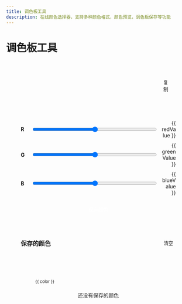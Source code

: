 ```yaml
---
title: 调色板工具
description: 在线颜色选择器，支持多种颜色格式，颜色预览，调色板保存等功能
---
```


<script setup>
import { ref, onMounted } from 'vue'

const currentColor = ref('#3451b2')
const savedColors = ref([])
const toastVisible = ref(false)
const toastMessage = ref('')

// RGB 滑块值
const redValue = ref(52)
const greenValue = ref(81)
const blueValue = ref(178)

// 从 localStorage 加载保存的颜色
onMounted(() => {
  const saved = localStorage.getItem('savedColors')
  if (saved) {
    try {
      savedColors.value = JSON.parse(saved)
    } catch (e) {
      savedColors.value = []
    }
  }
})

// 更新 RGB 值
const updateRGBFromHex = (hex) => {
  const r = parseInt(hex.slice(1, 3), 16)
  const g = parseInt(hex.slice(3, 5), 16)
  const b = parseInt(hex.slice(5, 7), 16)
  redValue.value = r
  greenValue.value = g
  blueValue.value = b
}

// 从 RGB 更新十六进制
const updateHexFromRGB = () => {
  const r = redValue.value.toString(16).padStart(2, '0')
  const g = greenValue.value.toString(16).padStart(2, '0')
  const b = blueValue.value.toString(16).padStart(2, '0')
  currentColor.value = `#${r}${g}${b}`.toUpperCase()
}

// 监听 RGB 值变化
const handleRGBChange = () => {
  updateHexFromRGB()
}

// 监听十六进制值变化
const handleHexChange = (event) => {
  const hex = event.target.value
  if (/^#[0-9A-Fa-f]{6}$/.test(hex)) {
    currentColor.value = hex.toUpperCase()
    updateRGBFromHex(hex)
  }
}

// 显示提示消息
const displayToast = (message) => {
  toastMessage.value = message
  toastVisible.value = true
  setTimeout(() => {
    toastVisible.value = false
  }, 2000)
}

// 保存颜色
const saveColor = () => {
  if (savedColors.value.length >= 20) {
    savedColors.value.pop()
  }
  savedColors.value.unshift(currentColor.value)
  localStorage.setItem('savedColors', JSON.stringify(savedColors.value))
  displayToast('颜色已保存')
}

// 复制颜色值
const copyColor = async (color) => {
  try {
    await navigator.clipboard.writeText(color)
    displayToast('已复制到剪贴板')
  } catch (e) {
    displayToast('复制失败')
  }
}

// 删除保存的颜色
const removeColor = (index) => {
  savedColors.value.splice(index, 1)
  localStorage.setItem('savedColors', JSON.stringify(savedColors.value))
}

// 清空保存的颜色
const clearSavedColors = () => {
  if (confirm('确定要清空所有保存的颜色吗？')) {
    savedColors.value = []
    localStorage.setItem('savedColors', '[]')
  }
}
</script>

# 调色板工具

<div class="tool-container">
  <div class="color-picker">
    <div class="preview-section">
      <div 
        class="color-preview" 
        :style="{ backgroundColor: currentColor }"
      ></div>
      <div class="color-value">
        <input 
          type="text" 
          :value="currentColor"
          @input="handleHexChange"
          maxlength="7"
          pattern="#[0-9A-Fa-f]{6}"
        >
        <button @click="copyColor(currentColor)">复制</button>
      </div>
    </div>
    <div class="sliders-section">
      <div class="slider-group">
        <label>R</label>
        <input 
          type="range" 
          v-model.number="redValue"
          @input="handleRGBChange"
          min="0" 
          max="255"
        >
        <span>{{ redValue }}</span>
      </div>
      <div class="slider-group">
        <label>G</label>
        <input 
          type="range" 
          v-model.number="greenValue"
          @input="handleRGBChange"
          min="0" 
          max="255"
        >
        <span>{{ greenValue }}</span>
      </div>
      <div class="slider-group">
        <label>B</label>
        <input 
          type="range" 
          v-model.number="blueValue"
          @input="handleRGBChange"
          min="0" 
          max="255"
        >
        <span>{{ blueValue }}</span>
      </div>
    </div>
    <button class="save-button" @click="saveColor">保存颜色</button>
  </div>

  <div class="saved-colors">
    <div class="saved-header">
      <h3>保存的颜色</h3>
      <button 
        v-if="savedColors.length" 
        @click="clearSavedColors"
        class="clear-button"
      >
        清空
      </button>
    </div>
    <div class="color-grid" v-if="savedColors.length">
      <div 
        v-for="(color, index) in savedColors" 
        :key="index"
        class="saved-color"
      >
        <div 
          class="color-box" 
          :style="{ backgroundColor: color }"
          @click="copyColor(color)"
        ></div>
        <span class="color-code">{{ color }}</span>
        <button 
          class="remove-button"
          @click="removeColor(index)"
        >
          ×
        </button>
      </div>
    </div>
    <div v-else class="empty-message">
      还没有保存的颜色
    </div>
  </div>

  <div 
    class="toast" 
    :class="{ show: toastVisible }"
  >
    {{ toastMessage }}
  </div>
</div>

<style scoped>
.tool-container {
  max-width: 800px;
  margin: 0 auto;
  padding: 20px;
}

.color-picker {
  background: var(--vp-c-bg-soft);
  border-radius: 8px;
  padding: 20px;
  margin-bottom: 20px;
}

.preview-section {
  display: flex;
  gap: 20px;
  margin-bottom: 20px;
}

.color-preview {
  width: 100px;
  height: 100px;
  border-radius: 8px;
  border: 1px solid var(--vp-c-divider);
}

.color-value {
  flex: 1;
  display: flex;
  gap: 10px;
  align-items: flex-start;
}

.color-value input {
  flex: 1;
  padding: 8px 12px;
  border: 1px solid var(--vp-c-divider);
  border-radius: 4px;
  font-family: var(--vp-font-family-mono);
  background: var(--vp-c-bg);
  color: var(--vp-c-text-1);
}

.sliders-section {
  margin-bottom: 20px;
}

.slider-group {
  display: flex;
  align-items: center;
  gap: 10px;
  margin-bottom: 10px;
}

.slider-group label {
  width: 20px;
  font-weight: bold;
}

.slider-group input[type="range"] {
  flex: 1;
}

.slider-group span {
  width: 40px;
  text-align: right;
  font-family: var(--vp-font-family-mono);
}

button {
  padding: 8px 16px;
  border: 1px solid var(--vp-c-divider);
  border-radius: 4px;
  background: var(--vp-c-bg);
  color: var(--vp-c-text-2);
  cursor: pointer;
  transition: all 0.2s;
}

button:hover {
  background: var(--vp-c-brand);
  color: white;
  border-color: var(--vp-c-brand);
}

.save-button {
  width: 100%;
  background: var(--vp-c-brand);
  color: white;
  border-color: var(--vp-c-brand);
}

.saved-colors {
  background: var(--vp-c-bg-soft);
  border-radius: 8px;
  padding: 20px;
}

.saved-header {
  display: flex;
  justify-content: space-between;
  align-items: center;
  margin-bottom: 20px;
}

.saved-header h3 {
  margin: 0;
}

.clear-button {
  padding: 4px 8px;
  font-size: 0.9em;
}

.color-grid {
  display: grid;
  grid-template-columns: repeat(auto-fill, minmax(100px, 1fr));
  gap: 15px;
}

.saved-color {
  position: relative;
}

.color-box {
  height: 60px;
  border-radius: 4px;
  margin-bottom: 5px;
  cursor: pointer;
  border: 1px solid var(--vp-c-divider);
  transition: transform 0.2s;
}

.color-box:hover {
  transform: scale(1.05);
}

.color-code {
  display: block;
  font-size: 0.8em;
  text-align: center;
  color: var(--vp-c-text-2);
}

.remove-button {
  position: absolute;
  top: -8px;
  right: -8px;
  width: 20px;
  height: 20px;
  padding: 0;
  border-radius: 50%;
  display: flex;
  align-items: center;
  justify-content: center;
  font-size: 14px;
  background: var(--vp-c-danger);
  color: white;
  border: none;
  opacity: 0;
  transition: opacity 0.2s;
}

.saved-color:hover .remove-button {
  opacity: 1;
}

.empty-message {
  text-align: center;
  color: var(--vp-c-text-2);
  padding: 20px;
}

.toast {
  position: fixed;
  bottom: 20px;
  left: 50%;
  transform: translateX(-50%) translateY(100%);
  background: var(--vp-c-brand);
  color: white;
  padding: 10px 20px;
  border-radius: 4px;
  transition: transform 0.3s;
  opacity: 0;
}

.toast.show {
  transform: translateX(-50%) translateY(0);
  opacity: 1;
}

/* Dark mode optimization */
:deep(.dark) .color-picker,
:deep(.dark) .saved-colors {
  background: var(--vp-c-bg-soft);
}

:deep(.dark) input,
:deep(.dark) button:not(.save-button):not(.remove-button) {
  background: var(--vp-c-bg);
}
</style> 